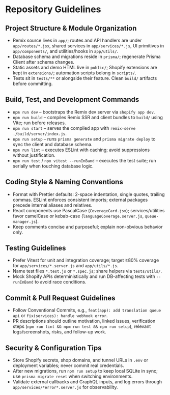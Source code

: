 # Repository Guidelines

## Project Structure & Module Organization
- Remix source lives in `app/`; routes and API handlers are under `app/routes/*.jsx`, shared services in `app/services/*.js`, UI primitives in `app/components/`, and utilities/hooks in `app/utils/`.
- Database schema and migrations reside in `prisma/`; regenerate Prisma Client after schema changes.
- Static assets and demo HTML live in `public/`; Shopify extensions are kept in `extensions/`; automation scripts belong in `scripts/`.
- Tests sit in `tests/**` or alongside their feature. Clean `build/` artifacts before committing.

## Build, Test, and Development Commands
- `npm run dev` – bootstraps the Remix dev server via `shopify app dev`.
- `npm run build` – compiles Remix SSR and client bundles to `build/` using Vite; run before releases.
- `npm run start` – serves the compiled app with `remix-serve ./build/server/index.js`.
- `npm run setup` – runs `prisma generate` and `prisma migrate deploy` to sync the client and database schema.
- `npm run lint` – executes ESLint with caching; avoid suppressions without justification.
- `npm run test` / `npx vitest --runInBand` – executes the test suite; run serially when touching database logic.

## Coding Style & Naming Conventions
- Format with Prettier defaults: 2-space indentation, single quotes, trailing commas. ESLint enforces consistent imports; external packages precede internal aliases and relatives.
- React components use PascalCase (`CoverageCard.jsx`); services/utilities favor camelCase or kebab-case (`languageCoverage.server.js`, `queue-manager.js`).
- Keep comments concise and purposeful; explain non-obvious behavior only.

## Testing Guidelines
- Prefer Vitest for unit and integration coverage; target ≥80% coverage for `app/services/*.server.js` and `app/utils/*.js`.
- Name test files `*.test.js` or `*.spec.js`; share helpers via `tests/utils/`.
- Mock Shopify APIs deterministically and run DB-affecting tests with `--runInBand` to avoid race conditions.

## Commit & Pull Request Guidelines
- Follow Conventional Commits, e.g., `feat(app): add translation queue api` or `fix(services): handle webhook error`.
- PR descriptions should outline motivation, linked issues, verification steps (`npm run lint && npm run test && npm run setup`), relevant logs/screenshots, risks, and follow-up work.

## Security & Configuration Tips
- Store Shopify secrets, shop domains, and tunnel URLs in `.env` or deployment variables; never commit real credentials.
- After new migrations, run `npm run setup` to keep local SQLite in sync; use `prisma migrate reset` when switching environments.
- Validate external callbacks and GraphQL inputs, and log errors through `app/services/*error*.server.js` for observability.
